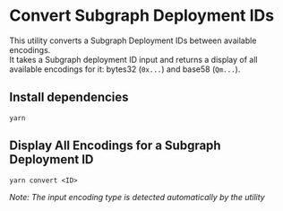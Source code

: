 # Convert Subgraph Deployment IDs

This utility converts a Subgraph Deployment IDs between available encodings.  
It takes a Subgraph deployment ID input and returns a display of all available
encodings for it: bytes32 (`0x...`) and base58 (`Qm...`).

## Install dependencies

```
yarn
```

## Display All Encodings for a Subgraph Deployment ID

```
yarn convert <ID>
```

_Note: The input encoding type is detected automatically by the utility_ 
